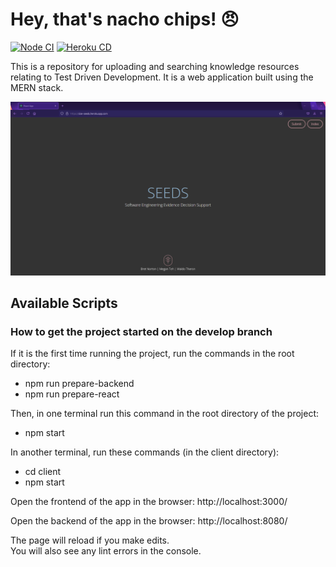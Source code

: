 # Hey, that's nacho chips! 😠

[![Node CI](https://github.com/myiwt/nacho-chips/actions/workflows/integrate.yml/badge.svg)](https://github.com/myiwt/nacho-chips/actions/workflows/integrate.yml)
[![Heroku CD](https://github.com/myiwt/nacho-chips/actions/workflows/deploy.yml/badge.svg)](https://github.com/myiwt/nacho-chips/actions/workflows/deploy.yml)

This is a repository for uploading and searching knowledge resources relating to Test Driven Development. It is a web application built using the MERN stack.

![Demo](https://github.com/myiwt/nacho-chips/blob/develop/SEEDS%20demo.gif)

## Available Scripts

### How to get the project started on the develop branch

If it is the first time running the project, run the commands in the root directory:
- npm run prepare-backend
- npm run prepare-react


Then, in one terminal run this command in the root directory of the project:
- npm start


In another terminal, run these commands (in the client directory):
- cd client
- npm start


Open the frontend of the app in the browser:
http://localhost:3000/


Open the backend of the app in the browser: 
http://localhost:8080/


The page will reload if you make edits.\
You will also see any lint errors in the console.
